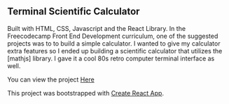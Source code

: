 ## Terminal Scientific Calculator

Built with HTML, CSS, Javascript and the React Library. In the Freecodecamp Front End Development curriculum, one of the suggested projects was to to build a simple calculator. I wanted to give my calculator extra features so I ended up building a scientific calculator that utilizes the [mathjs] library. I gave it a cool 80s retro computer terminal interface as well. 

You can view the project [Here](https://alec-huang-labs.github.io/TerminalCalculator2.0/)

This project was bootstrapped with [Create React App](https://github.com/facebook/create-react-app).

